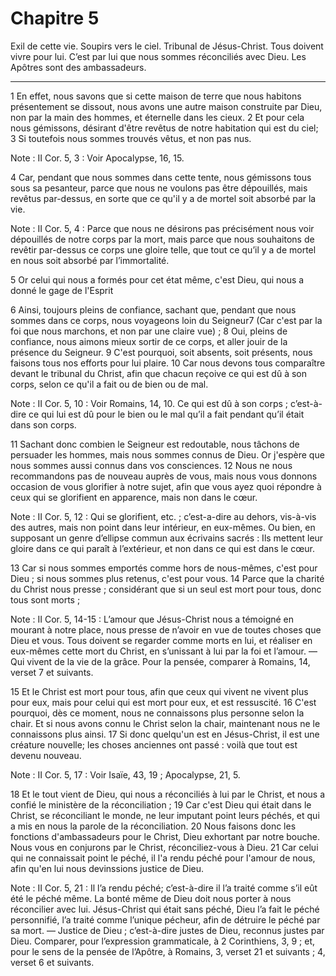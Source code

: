 # Chapitre 5

Exil de cette vie.
Soupirs vers le ciel.
Tribunal de Jésus-Christ.
Tous doivent vivre pour lui.
C’est par lui que nous sommes réconciliés avec Dieu.
Les Apôtres sont des ambassadeurs.

***

1 En effet, nous savons que si cette maison de terre que nous habitons présentement se dissout, nous avons une autre maison construite par Dieu, non par la main des hommes, et éternelle dans les cieux. 2 Et pour cela nous gémissons, désirant d'être revêtus de notre habitation qui est du ciel; 3 Si toutefois nous sommes trouvés vêtus, et non pas nus.

<span class="bible-note">Note : </span> II Cor. 5, 3 : Voir Apocalypse, 16, 15.

4 Car, pendant que nous sommes dans cette tente, nous gémissons tous sous sa pesanteur, parce que nous ne voulons pas être dépouillés, mais revêtus par-dessus, en sorte que ce qu'il y a de mortel soit absorbé par la vie.

<span class="bible-note">Note : </span> II Cor. 5, 4 : Parce que nous ne désirons pas précisément nous voir dépouillés de notre corps par la mort, mais parce que nous souhaitons de revêtir par-dessus ce corps une gloire telle, que tout ce qu’il y a de mortel en nous soit absorbé par l’immortalité.

5 Or celui qui nous a formés pour cet état même, c'est Dieu, qui nous a donné le gage de l'Esprit


6 Ainsi, toujours pleins de confiance, sachant que, pendant que nous sommes dans ce corps, nous voyageons loin du Seigneur7 (Car c'est par la foi que nous marchons, et non par une claire vue) ; 8 Oui, pleins de confiance, nous aimons mieux sortir de ce corps, et aller jouir de la présence du Seigneur. 9 C'est pourquoi, soit absents, soit présents, nous faisons tous nos efforts pour lui plaire. 10 Car nous devons tous comparaître devant le tribunal du Christ, afin que chacun reçoive ce qui est dû à son corps, selon ce qu'il a fait ou de bien ou de mal.

<span class="bible-note">Note : </span> II Cor. 5, 10 : Voir Romains, 14, 10. Ce qui est dû à son corps ; c’est-à-dire ce qui lui est dû pour le bien ou le mal qu’il a fait pendant qu’il était dans son corps.


11 Sachant donc combien le Seigneur est redoutable, nous tâchons de persuader les hommes, mais nous sommes connus de Dieu. Or j'espère que nous sommes aussi connus dans vos consciences. 12 Nous ne nous recommandons pas de nouveau auprès de vous, mais nous vous donnons occasion de vous glorifier à notre sujet, afin que vous ayez quoi répondre à ceux qui se glorifient en apparence, mais non dans le cœur.

<span class="bible-note">Note : </span> II Cor. 5, 12 : Qui se glorifient, etc. ; c’est-a-dire au dehors, vis-à-vis des autres, mais non point dans leur intérieur, en eux-mêmes. Ou bien, en supposant un genre d’ellipse commun aux écrivains sacrés : Ils mettent leur gloire dans ce qui paraît à l’extérieur, et non dans ce qui est dans le cœur.

13 Car si nous sommes emportés comme hors de nous-mêmes, c'est pour Dieu ; si nous sommes plus retenus, c'est pour vous. 14 Parce que la charité du Christ nous presse ; considérant que si un seul est mort pour tous, donc tous sont morts ;

<span class="bible-note">Note : </span> II Cor. 5, 14-15 : L’amour que Jésus-Christ nous a témoigné en mourant à notre place, nous presse de n’avoir en vue de toutes choses que Dieu et vous. Tous doivent se regarder comme morts en lui, et réaliser en eux-mêmes cette mort du Christ, en s’unissant à lui par la foi et l’amour. ― Qui vivent de la vie de la grâce. Pour la pensée, comparer à Romains, 14, verset 7 et suivants.

15 Et le Christ est mort pour tous, afin que ceux qui vivent ne vivent plus pour eux, mais pour celui qui est mort pour eux, et est ressuscité. 16 C'est pourquoi, dès ce moment, nous ne connaissons plus personne selon la chair. Et si nous avons connu le Christ selon la chair, maintenant nous ne le connaissons plus ainsi. 17 Si donc quelqu'un est en Jésus-Christ, il est une créature nouvelle; les choses anciennes ont passé : voilà que tout est devenu nouveau.

<span class="bible-note">Note : </span> II Cor. 5, 17 : Voir Isaïe, 43, 19 ; Apocalypse, 21, 5.

18 Et le tout vient de Dieu, qui nous a réconciliés à lui par le Christ, et nous a confié le ministère de la réconciliation ; 19 Car c'est Dieu qui était dans le Christ, se réconciliant le monde, ne leur imputant point leurs péchés, et qui a mis en nous la parole de la réconciliation. 20 Nous faisons donc les fonctions d'ambassadeurs pour le Christ, Dieu exhortant par notre bouche. Nous vous en conjurons par le Christ, réconciliez-vous à Dieu. 21 Car celui qui ne connaissait point le péché, il l'a rendu péché pour l'amour de nous, afin qu'en lui nous devinssions justice de Dieu.

<span class="bible-note">Note : </span> II Cor. 5, 21 : Il l’a rendu péché; c’est-à-dire il l’a traité comme s’il eût été le péché même. La bonté même de Dieu doit nous porter à nous réconcilier avec lui. Jésus-Christ qui était sans péché, Dieu l’a fait le péché personnifié, l’a traité comme l’unique pécheur, afin de détruire le péché par sa mort. ― Justice de Dieu ; c’est-à-dire justes de Dieu, reconnus justes par Dieu. Comparer, pour l’expression grammaticale, à 2 Corinthiens, 3, 9 ; et, pour le sens de la pensée de l’Apôtre, à Romains, 3, verset 21 et suivants ; 4, verset 6 et suivants.

